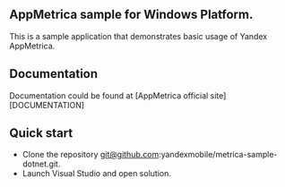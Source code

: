## AppMetrica sample for Windows Platform.

This is a sample application that demonstrates basic usage of Yandex AppMetrica.

## Documentation
Documentation could be found at [AppMetrica official site] [DOCUMENTATION]

## Quick start

* Clone the repository git@github.com:yandexmobile/metrica-sample-dotnet.git.
* Launch Visual Studio and open solution.
